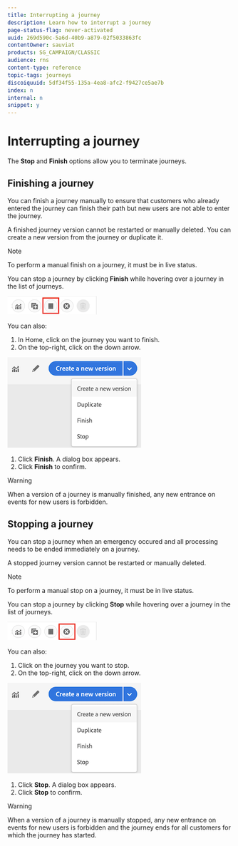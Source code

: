 ```yaml
---
title: Interrupting a journey
description: Learn how to interrupt a journey
page-status-flag: never-activated
uuid: 269d590c-5a6d-40b9-a879-02f5033863fc
contentOwner: sauviat
products: SG_CAMPAIGN/CLASSIC
audience: rns
content-type: reference
topic-tags: journeys
discoiquuid: 5df34f55-135a-4ea8-afc2-f9427ce5ae7b
index: n
internal: n
snippet: y
---
```


# Interrupting a journey

The **Stop** and **Finish** options allow you to terminate journeys.

## Finishing a journey

You can finish a journey manually to ensure that customers who already entered the journey can finish their path but new users are not able to enter the journey.

A finished journey version cannot be restarted or manually deleted. You can create a new version from the journey or duplicate it.

>[!NOTE]
>
>To perform a manual finish on a journey, it must be in live status.

You can stop a journey by clicking **Finish** while hovering over a journey in the list of journeys.

![](../assets/journey-finish-quick-action.png)

You can also:

1. In Home, click on the journey you want to finish.
1. On the top-right, click on the down arrow.

  ![](../assets/finish_drop_down_list.png)

1. Click **Finish**. A dialog box appears.
1. Click **Finish** to confirm.

>[!WARNING]
>
>When a version of a journey is manually finished, any new entrance on events for new users is forbidden.

## Stopping a journey

You can stop a journey when an emergency occured and all processing needs to be ended immediately on a journey.

A stopped journey version cannot be restarted or manually deleted.

>[!NOTE]
>
>To perform a manual stop on a journey, it must be in live status.

You can stop a journey by clicking **Stop** while hovering over a journey in the list of journeys.

![](../assets/journey-stop-quick-action.png)

You can also:

1. Click on the journey you want to stop.
1. On the top-right, click on the down arrow.

  ![](../assets/finish_drop_down_list.png)

1. Click **Stop**. A dialog box appears.
1. Click **Stop** to confirm.

>[!WARNING]
>
>When a version of a journey is manually stopped, any new entrance on events for new users is forbidden and the journey ends for all customers for which the journey has started.

